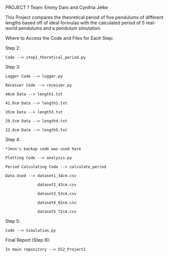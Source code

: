 PROJECT 1
Team: Emmy Daro and Cynthia Jelke

This Project compares the theoretical period of five pendulums of different lengths based off of ideal formulas with the calculated
period of 5 real-world pendulums and a pendulum simulation.

Where to Access the Code and Files for Each Step:

  Step 2:
  
    Code --> step1_thoretical_period.py
    
  Step 3:
  
    Logger Code --> logger.py
    
    Receiver Code --> receiver.py
    
    46cm Data --> length1.txt
    
    41.8cm Data --> length2.txt
    
    35cm Data --> length3.txt
    
    29.5cm Data --> length4.txt
    
    22.8cm Data --> length5.txt
    
  Step 4:
  
    *Jenn's backup code was used here
    
    Plotting Code --> analysis.py
    
    Period Calculating Code --> calculate_period
    
    Data Used --> dataset1_34cm.csv
    
                  dataset2_43cm.csv
                  
                  dataset3_53cm.csv
                  
                  dataset4_62cm.csv
                  
                  dataset5_72cm.csv
                  
  Step 5:
  
    Code --> Simulation.py
    
  Final Report (Step 6):
  
    In main repository --> ES2_Project1
